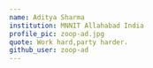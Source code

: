 ```yaml
---
name: Aditya Sharma 
institution: MNNIT Allahabad India 
profile_pic: zoop-ad.jpg
quote: Work hard,party harder. 
github_user: zoop-ad
---
```

